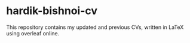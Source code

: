 # hardik-bishnoi-cv
This repository contains my updated and previous CVs, written in LaTeX using overleaf online. 
